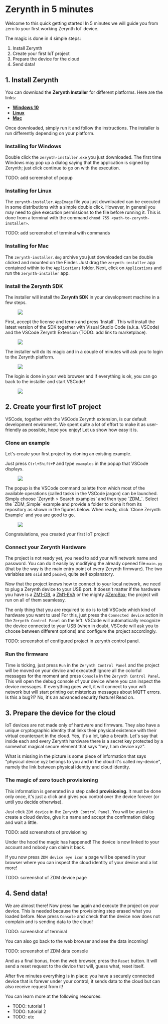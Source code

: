 # Zerynth in 5 minutes

Welcome to this quick getting started! In 5 minutes we will guide you from zero to your first working Zerynth IoT device.

The magic is done in 4 simple steps:

1. Install Zerynth
2. Create your first IoT project
3. Prepare the device for the cloud
4. Send data!


## 1. Install Zerynth

You can download the **Zerynth Installer** for different platforms. Here are the links:

- [**Windows 10**](https://downloads.zerynth.com/v3/installer/zerynth-installer.exe)
- [**Linux**](https://downloads.zerynth.com/v3/installer/zerynth-installer.AppImage)
- [**Mac**](https://downloads.zerynth.com/v3/installer/zerynth-installer.dmg)

Once downloaded, simply run it and follow the instructions. The installer is run differently depending on your platform.

### Installing for Windows

Double click the `zerynth-installer.exe` you just downloaded. The first time Windows may pop  up a dialog saying that
the application is signed by Zerynth; just click continue to go on with the execution.

TODO: add screenshot of popup

### Installing for Linux

The `zerynth-installer.AppImage` file you just downloaded can be executed in some distributions with a simple double click. However, 
in general you may need to give execution permissions to the file before running it. This is done from a terminal with the command `chmod 755 <path-to-zerynth-installer>`.

TODO: add screenshot of terminal with commands

### Installing for Mac

The `zerynth-installer.dmg` archive you just downloaded can be double clicked and mounted on the Finder. Just drag the `zerynth-installer` app contained within to the `Applications` folder. Next, click on `Applications` and run the `zerynth-installer` app.

### Install the Zerynth SDK

The installer will install the **Zerynth SDK** in your development machine in a few steps.

<figure>
  <a data-fancybox="gallery" href="img/installer-01.png">
  <img src="img/installer-01.png"/>
  </a>
</figure>
First, accept the license and terms and press `Install`. This will install the latest version of the SDK together with Visual Studio Code (a.k.a. VSCode) and the VSCode Zerynth Extension (TODO: add link to marketplace).


<figure>
  <a data-fancybox="gallery" href="img/installer-02.png">
  <img src="img/installer-02.png"/>
  </a>
</figure>
The installer will do its magic and in a couple of minutes will ask you to login to the Zerynth platform.

<figure>
  <a data-fancybox="gallery" href="img/installer-03.png">
  <img src="img/installer-03.png"/>
  </a>
</figure>

The login is done in your web browser and if everything is ok, you can go back to the installer and start VSCode!

<figure>
  <a data-fancybox="gallery" href="img/installer-05.png">
  <img src="img/installer-05.png"/>
  </a>
</figure>

## 2. Create your first IoT project

VSCode, together with the VSCode Zerynth extension, is our default development enviroment. We spent quite a lot of effort to make it as user-friendly as possible, hope you enjoy! Let us show how easy it is.

### Clone an example

Let's create your first project by cloning an existing example.

Just press `Ctrl+Shift+P` and type `examples` in the popup that VSCode displays. 
<figure>
  <a data-fancybox="gallery" href="img/project-01.png">
  <img src="img/project-01.png"/>
  </a>
</figure>
The popup is the VSCode command palette from which most of the available operations (called tasks in the VSCode jargon) can be launched.
Simply choose `Zerynth > Search examples` and then type `ZDM_`. Select the `ZDM_Simple` example and provide a folder to clone it from its repository as shown in the figures below. When ready, click `Clone Zerynth Example` and you are good to go.
<figure>
  <a data-fancybox="gallery" href="img/project-02.png">
  <img src="img/project-02.png"/>
  </a>
</figure>



Congratulations, you created your first IoT project!


### Connect your Zerynth Hardware

The project is not ready yet, you need to add your wifi network name and password. You can do it easily by modifying the already opened file `main.py` (that by the way is the main entry point of every Zerynth firmware). The two variables are `ssid` and `passwd`, quite self explanatory.

Now that the project knows how to connect to your local network, we need to plug a Zerynth device to your USB port. It doesn't matter if the hardware you have is a [ZM1-DB](TODO/link-to-hardware), a [ZM1-EVA](TODO/link-to-hardware) or the mighty [4ZeroBox](TODO/link-to-hardware); the project will run on all of them seamlessy.

The only thing that you are required to do is to tell VSCode which kind of hardware you want to use! For this, just press the `Connected device` action in the `Zerynth Control Panel` on the left. VSCode will automatically recognize the device connected to your USB (when in doubt, VSCode will ask you to choose between different options) and configure the project accordingly. 

TODO: screenshot of configured project in zerynth control panel.

### Run the firmware

Time is ticking, just press `Run` in the `Zerynth Control Panel` and the project will be moved on your device and executed!
Ignore all the colorful messages for the moment and press `Console` in the `Zerynth Control Panel`. This will open the debug console of your device where you can inspect the device messages. If everything goes well, it will connect to your wifi network but will start printing out misterious messages about MQTT errors. Is this a bug?!? No, it's an advanced security feature! Read on.


## 3. Prepare the device for the cloud

IoT devices are not made only of hardware and firmware. They also have a unique cryptographic identity that links their physical existence with their virtual counterpart in the cloud. Yes, it's a lot, take a breath. Let's say that inside each and every Zerynth hardware there is a secret key protected by a somewhat magical secure element that says "hey, I am device xyz".

What is missing in the picture is some piece of information that says "physical device xyz belongs to you and in the cloud it's called my-device", namely the link between physical identity and cloud identity.

### The magic of zero touch provisioning

This information is generated in a step called **provisioning**. It must be done only once, it's just a click and gives you control over the device forever (or until you decide otherwise).

Just click `ZDM device` in the `Zerynth Control Panel`. You will be asked to create a cloud device, give it a name and accept the confirmation dialog and wait a little.

TODO: add screenshots of provisioning

Under the hood the magic has happened! The device is now linked to your account and nobody can claim it back.

If you now press `ZDM device eye icon` a page will be opened in your browser where you can inspect the cloud identity of your device and a lot more!

TODO: screenshot of ZDM device page

## 4. Send data!

We are almost there! Now press `Run` again and execute the project on your device. This is needed because the provisioning step erased what you loaded before. Now press `Console` and check that the device now does not complain and is sending data to the cloud!

TODO: screenshot of terminal

You can also go back to the web browser and see the data incoming!

TODO: screenshot of ZDM data console

And as a final bonus, from the web browser, press the `Reset` button. It will send a reset request to the device that will, guess what, reset itself. 

After five minutes everything is in place: you have a securely connected device that is forever under your control; it sends data to the cloud but can also receive request from it!


You can learn more at the following resources:
- TODO: tutorial 1
- TODO: tutorial 2
- TODO: etc

